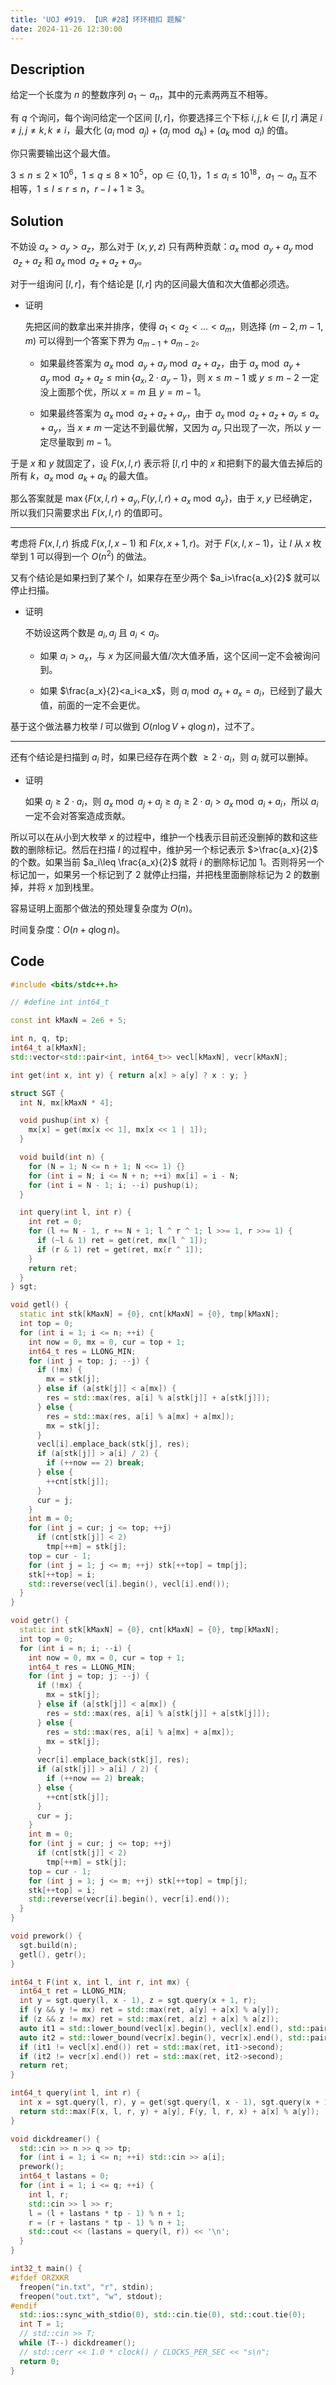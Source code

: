 ```yaml
---
title: 'UOJ #919. 【UR #28】环环相扣 题解'
date: 2024-11-26 12:30:00
---
```


## Description

给定一个长度为 $n$ 的整数序列 $a_1\sim a_n$，其中的元素两两互不相等。

有 $q$ 个询问，每个询问给定一个区间 $[l,r]$，你要选择三个下标 $i,j,k\in[l,r]$ 满足 $i\neq j,j\neq k,k\neq i$，最大化 $(a_i\bmod a_j)+(a_j\bmod a_k)+(a_k\bmod a_i)$ 的值。

你只需要输出这个最大值。

$3\leq n\leq2\times10^6$，$1\leq q\leq8\times10^5$，$\text{op}\in\{0,1\}$，$1\leq a_i\leq10^{18}$，$a_1\sim a_n$ 互不相等，$1\leq l\leq r\leq n$，$r-l+1\geq3$。

## Solution

不妨设 $a_x>a_y>a_z$，那么对于 $(x,y,z)$ 只有两种贡献：$a_x\bmod a_y+a_y\bmod a_z+a_z$ 和 $a_x\bmod a_z+a_z+a_y$。

对于一组询问 $[l,r]$，有个结论是 $[l,r]$ 内的区间最大值和次大值都必须选。

- 证明

  先把区间的数拿出来并排序，使得 $a_1<a_2<\ldots<a_m$，则选择 $(m-2,m-1,m)$ 可以得到一个答案下界为 $a_{m-1}+a_{m-2}$。

  - 如果最终答案为 $a_x\bmod a_y+a_y\bmod a_z+a_z$，由于 $a_x\bmod a_y+a_y\bmod a_z+a_z\leq\min\{a_x,2\cdot a_y-1\}$，则 $x\leq m-1$ 或 $y\leq m-2$ 一定没上面那个优，所以 $x=m$ 且 $y=m-1$。

  - 如果最终答案为 $a_x\bmod a_z+a_z+a_y$，由于 $a_x\bmod a_z+a_z+a_y\leq a_x+a_y$，当 $x\neq m$ 一定达不到最优解，又因为 $a_y$ 只出现了一次，所以 $y$ 一定尽量取到 $m-1$。

于是 $x$ 和 $y$ 就固定了，设 $F(x,l,r)$ 表示将 $[l,r]$ 中的 $x$ 和把剩下的最大值去掉后的所有 $k$，$a_x\bmod a_k+a_k$ 的最大值。

那么答案就是 $\max\{F(x,l,r)+a_y,F(y,l,r)+a_x\bmod a_y\}$，由于 $x,y$ 已经确定，所以我们只需要求出 $F(x,l,r)$ 的值即可。

---

考虑将 $F(x,l,r)$ 拆成 $F(x,l,x-1)$ 和 $F(x,x+1,r)$。对于 $F(x,l,x-1)$，让 $l$ 从 $x$ 枚举到 $1$ 可以得到一个 $O(n^2)$ 的做法。

又有个结论是如果扫到了某个 $l$，如果存在至少两个 $a_i>\frac{a_x}{2}$ 就可以停止扫描。

- 证明

  不妨设这两个数是 $a_i,a_j$ 且 $a_i<a_j$。

  - 如果 $a_i>a_x$，与 $x$ 为区间最大值/次大值矛盾，这个区间一定不会被询问到。

  - 如果 $\frac{a_x}{2}<a_i<a_x$，则 $a_i\bmod a_x+a_x=a_i$，已经到了最大值，前面的一定不会更优。

基于这个做法暴力枚举 $l$ 可以做到 $O(n\log V+q\log n)$，过不了。

---

还有个结论是扫描到 $a_i$ 时，如果已经存在两个数 $\geq 2\cdot a_i$，则 $a_i$ 就可以删掉。

- 证明

  如果 $a_j\geq 2\cdot a_i$，则 $a_x\bmod a_j+a_j\geq a_j\geq 2\cdot a_i>a_x\bmod a_i+a_i$，所以 $a_i$ 一定不会对答案造成贡献。

所以可以在从小到大枚举 $x$ 的过程中，维护一个栈表示目前还没删掉的数和这些数的删除标记。然后在扫描 $l$ 的过程中，维护另一个标记表示 $>\frac{a_x}{2}$ 的个数。如果当前 $a_i\leq \frac{a_x}{2}$ 就将 $i$ 的删除标记加 $1$。否则将另一个标记加一，如果另一个标记到了 $2$ 就停止扫描，并把栈里面删除标记为 $2$ 的数删掉，并将 $x$ 加到栈里。

容易证明上面那个做法的预处理复杂度为 $O(n)$。

时间复杂度：$O(n+q\log n)$。

## Code

```C++
#include <bits/stdc++.h>

// #define int int64_t

const int kMaxN = 2e6 + 5;

int n, q, tp;
int64_t a[kMaxN];
std::vector<std::pair<int, int64_t>> vecl[kMaxN], vecr[kMaxN];

int get(int x, int y) { return a[x] > a[y] ? x : y; }

struct SGT {
  int N, mx[kMaxN * 4];

  void pushup(int x) {
    mx[x] = get(mx[x << 1], mx[x << 1 | 1]);
  }

  void build(int n) {
    for (N = 1; N <= n + 1; N <<= 1) {}
    for (int i = N; i <= N + n; ++i) mx[i] = i - N;
    for (int i = N - 1; i; --i) pushup(i);
  }

  int query(int l, int r) {
    int ret = 0;
    for (l += N - 1, r += N + 1; l ^ r ^ 1; l >>= 1, r >>= 1) {
      if (~l & 1) ret = get(ret, mx[l ^ 1]);
      if (r & 1) ret = get(ret, mx[r ^ 1]);
    }
    return ret;
  }
} sgt;

void getl() {
  static int stk[kMaxN] = {0}, cnt[kMaxN] = {0}, tmp[kMaxN];
  int top = 0;
  for (int i = 1; i <= n; ++i) {
    int now = 0, mx = 0, cur = top + 1;
    int64_t res = LLONG_MIN;
    for (int j = top; j; --j) {
      if (!mx) {
        mx = stk[j];
      } else if (a[stk[j]] < a[mx]) {
        res = std::max(res, a[i] % a[stk[j]] + a[stk[j]]);
      } else {
        res = std::max(res, a[i] % a[mx] + a[mx]);
        mx = stk[j];
      }
      vecl[i].emplace_back(stk[j], res);
      if (a[stk[j]] > a[i] / 2) {
        if (++now == 2) break;
      } else {
        ++cnt[stk[j]];
      }
      cur = j;
    }
    int m = 0;
    for (int j = cur; j <= top; ++j)
      if (cnt[stk[j]] < 2)
        tmp[++m] = stk[j];
    top = cur - 1;
    for (int j = 1; j <= m; ++j) stk[++top] = tmp[j];
    stk[++top] = i;
    std::reverse(vecl[i].begin(), vecl[i].end());
  }
}

void getr() {
  static int stk[kMaxN] = {0}, cnt[kMaxN] = {0}, tmp[kMaxN];
  int top = 0;
  for (int i = n; i; --i) {
    int now = 0, mx = 0, cur = top + 1;
    int64_t res = LLONG_MIN;
    for (int j = top; j; --j) {
      if (!mx) {
        mx = stk[j];
      } else if (a[stk[j]] < a[mx]) {
        res = std::max(res, a[i] % a[stk[j]] + a[stk[j]]);
      } else {
        res = std::max(res, a[i] % a[mx] + a[mx]);
        mx = stk[j];
      }
      vecr[i].emplace_back(stk[j], res);
      if (a[stk[j]] > a[i] / 2) {
        if (++now == 2) break;
      } else {
        ++cnt[stk[j]];
      }
      cur = j;
    }
    int m = 0;
    for (int j = cur; j <= top; ++j)
      if (cnt[stk[j]] < 2)
        tmp[++m] = stk[j];
    top = cur - 1;
    for (int j = 1; j <= m; ++j) stk[++top] = tmp[j];
    stk[++top] = i;
    std::reverse(vecr[i].begin(), vecr[i].end());
  }
}

void prework() {
  sgt.build(n);
  getl(), getr();
}

int64_t F(int x, int l, int r, int mx) {
  int64_t ret = LLONG_MIN;
  int y = sgt.query(l, x - 1), z = sgt.query(x + 1, r);
  if (y && y != mx) ret = std::max(ret, a[y] + a[x] % a[y]);
  if (z && z != mx) ret = std::max(ret, a[z] + a[x] % a[z]);
  auto it1 = std::lower_bound(vecl[x].begin(), vecl[x].end(), std::pair<int, int64_t>{l, LLONG_MIN});
  auto it2 = std::lower_bound(vecr[x].begin(), vecr[x].end(), std::pair<int, int64_t>{r, LLONG_MAX}, std::greater<>());
  if (it1 != vecl[x].end()) ret = std::max(ret, it1->second);
  if (it2 != vecr[x].end()) ret = std::max(ret, it2->second);
  return ret;
}

int64_t query(int l, int r) {
  int x = sgt.query(l, r), y = get(sgt.query(l, x - 1), sgt.query(x + 1, r));
  return std::max(F(x, l, r, y) + a[y], F(y, l, r, x) + a[x] % a[y]);
}

void dickdreamer() {
  std::cin >> n >> q >> tp;
  for (int i = 1; i <= n; ++i) std::cin >> a[i];
  prework();
  int64_t lastans = 0;
  for (int i = 1; i <= q; ++i) {
    int l, r;
    std::cin >> l >> r;
    l = (l + lastans * tp - 1) % n + 1;
    r = (r + lastans * tp - 1) % n + 1;
    std::cout << (lastans = query(l, r)) << '\n';
  }
}

int32_t main() {
#ifdef ORZXKR
  freopen("in.txt", "r", stdin);
  freopen("out.txt", "w", stdout);
#endif
  std::ios::sync_with_stdio(0), std::cin.tie(0), std::cout.tie(0);
  int T = 1;
  // std::cin >> T;
  while (T--) dickdreamer();
  // std::cerr << 1.0 * clock() / CLOCKS_PER_SEC << "s\n";
  return 0;
}
```